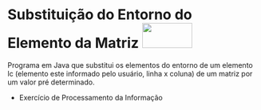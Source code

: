 # Substituição do Entorno do Elemento da Matriz <img src="https://cdn.jsdelivr.net/gh/devicons/devicon/icons/java/java-original-wordmark.svg"  width="100" height="50"/>
 
Programa em Java que substitui os elementos do entorno de um elemento lc (elemento este informado pelo usuário, linha x coluna) de um matriz por um valor pré determinado.
 - Exercício de Processamento da Informação
